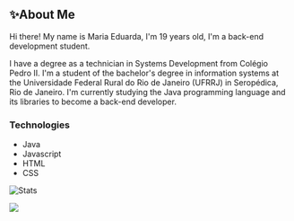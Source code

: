 ## ✨About Me

Hi there! My name is Maria Eduarda, I'm 19 years old, I'm a back-end development student.

I have a degree as a technician in Systems Development from Colégio Pedro II. I'm a student of the bachelor's degree in information systems at the Universidade Federal Rural do Rio de Janeiro (UFRRJ) in Seropédica, Rio de Janeiro. I'm currently studying the Java programming language and its libraries to become a back-end developer.

### Technologies

- Java
- Javascript
- HTML
- CSS

![Stats](https://github-readme-stats.vercel.app/api/top-langs/?username=mariamourie&theme=midnight-purple&hide_border=false&include_all_commits=true&count_private=true&layout=compact)


[![](https://visitcount.itsvg.in/api?id=mariamourie&icon=9&color=11)](https://visitcount.itsvg.in)
